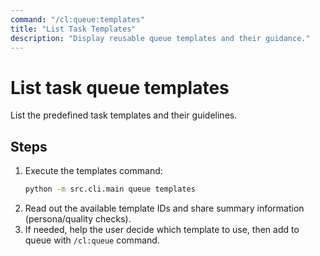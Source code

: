 ```yaml
---
command: "/cl:queue:templates"
title: "List Task Templates"
description: "Display reusable queue templates and their guidance."
---
```


# List task queue templates

List the predefined task templates and their guidelines.

## Steps
1. Execute the templates command:
   ```bash
   python -m src.cli.main queue templates
   ```
2. Read out the available template IDs and share summary information (persona/quality checks).
3. If needed, help the user decide which template to use, then add to queue with `/cl:queue` command.

